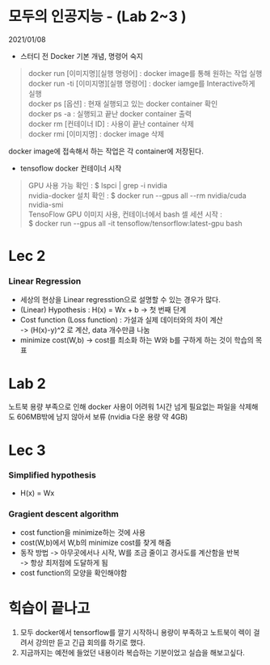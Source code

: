 # 모두의 인공지능 - (Lab 2~3 )

2021/01/08  
    
* 스터디 전 Docker 기본 개념, 명령어 숙지
> docker run [이미지명][실행 명령어] : docker image를 통해 원하는 작업 실행  
docker run -ti [이미지명][실행 명령어] : docker iamge를 Interactive하게 실행  
docker ps [옵션] : 현재 실행되고 있는 docker container 확인  
docker ps -a : 실행되고 끝난 docker container 출력  
docker rm [컨테이너 ID] : 사용이 끝난 container 삭제  
docker rmi [이미지명] : docker image 삭제  
  
docker image에 접속해서 하는 작업은 각 container에 저장된다.
  
* tensoflow docker 컨테이너 시작  
> GPU 사용 가능 확인 : $ lspci | grep -i nvidia  
nvidia-docker 설치 확인 : $ docker run --gpus all --rm nvidia/cuda nvidia-smi  
TensoFlow GPU 이미지 사용, 컨테이너에서 bash 셀 세션 시작 :  
$ docker run --gpus all -it tensoflow/tensorflow:latest-gpu bash

# Lec 2

### Linear Regression  
- 세상의 현상을 Linear regresstion으로 설명할 수 있는 경우가 많다.  
- (Linear) Hypothesis : H(x) = Wx + b -> 첫 번째 단계
- Cost function (Loss function) : 가설과 실제 데이터와의 차이 계산  
-> (H(x)-y)^2 로 계산, data 개수만큼 나눔  
- minimize cost(W,b) -> cost를 최소화 하는 W와 b를 구하게 하는 것이 학습의 목표  

# Lab 2  
  
노트북 용량 부족으로 인해 docker 사용이 어려워 1시간 넘게 필요없는 파일을 삭제해도 606MB밖에 남지 않아서 보류 (nvidia 다운 용량 약 4GB)

# Lec 3  
  
### Simplified hypothesis  
- H(x) = Wx  

### Gragient descent algorithm  
- cost function을 minimize하는 것에 사용  
- cost(W,b)에서 W,b의 minimize cost를 찾게 해줌  
- 동작 방법
-> 아무곳에서나 시작, W를 조금 줄이고 경사도를 계산함을 반복  
-> 항상 최저점에 도달하게 됨  
- cost function의 모양을 확인해야함


# 힉습이 끝나고
  
1. 모두 docker에서 tensorflow를 깔기 시작하니 용량이 부족하고 노트북이 렉이 걸려서 강의만 듣고 긴급 회의를 하기로 했다. 
2. 지금까지는 예전에 들었던 내용이라 복습하는 기분이었고 실습을 해보고싶다.
